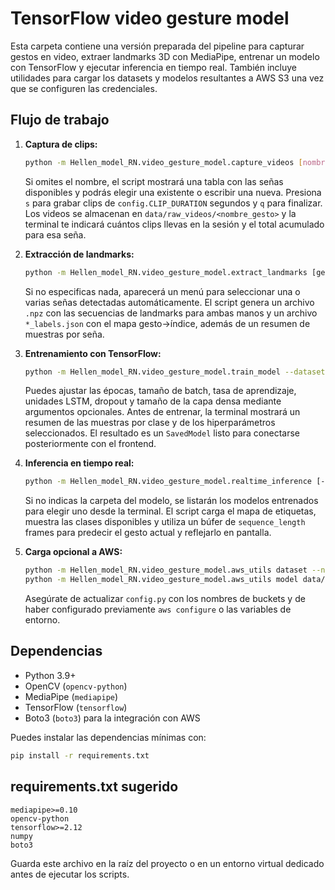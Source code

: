 # TensorFlow video gesture model

Esta carpeta contiene una versión preparada del pipeline para capturar gestos en
video, extraer landmarks 3D con MediaPipe, entrenar un modelo con TensorFlow y
ejecutar inferencia en tiempo real. También incluye utilidades para cargar los
datasets y modelos resultantes a AWS S3 una vez que se configuren las
credenciales.

## Flujo de trabajo

1. **Captura de clips:**
   ```bash
   python -m Hellen_model_RN.video_gesture_model.capture_videos [nombre_gesto]
   ```
   Si omites el nombre, el script mostrará una tabla con las señas disponibles y
   podrás elegir una existente o escribir una nueva. Presiona `s` para grabar
   clips de `config.CLIP_DURATION` segundos y `q` para finalizar. Los videos se
   almacenan en `data/raw_videos/<nombre_gesto>` y la terminal te indicará cuántos
   clips llevas en la sesión y el total acumulado para esa seña.

2. **Extracción de landmarks:**
   ```bash
   python -m Hellen_model_RN.video_gesture_model.extract_landmarks [gesto1 gesto2 ...]
   ```
   Si no especificas nada, aparecerá un menú para seleccionar una o varias señas
   detectadas automáticamente. El script genera un archivo `.npz` con las
   secuencias de landmarks para ambas manos y un archivo `*_labels.json` con el
   mapa gesto→índice, además de un resumen de muestras por seña.

3. **Entrenamiento con TensorFlow:**
   ```bash
   python -m Hellen_model_RN.video_gesture_model.train_model --dataset path/al/dataset.npz --labels path/a/labels.json
   ```
   Puedes ajustar las épocas, tamaño de batch, tasa de aprendizaje, unidades LSTM,
   dropout y tamaño de la capa densa mediante argumentos opcionales. Antes de
   entrenar, la terminal mostrará un resumen de las muestras por clase y de los
   hiperparámetros seleccionados. El resultado es un `SavedModel` listo para
   conectarse posteriormente con el frontend.

4. **Inferencia en tiempo real:**
   ```bash
   python -m Hellen_model_RN.video_gesture_model.realtime_inference [--model-dir data/models/gesture_model_YYYYMMDD_HHMMSS]
   ```
   Si no indicas la carpeta del modelo, se listarán los modelos entrenados para
   elegir uno desde la terminal. El script carga el mapa de etiquetas, muestra las
   clases disponibles y utiliza un búfer de `sequence_length` frames para predecir
   el gesto actual y reflejarlo en pantalla.

5. **Carga opcional a AWS:**
   ```bash
   python -m Hellen_model_RN.video_gesture_model.aws_utils dataset --name gesture_dataset
   python -m Hellen_model_RN.video_gesture_model.aws_utils model data/models/gesture_model_YYYYMMDD_HHMMSS
   ```
   Asegúrate de actualizar `config.py` con los nombres de buckets y de haber
   configurado previamente `aws configure` o las variables de entorno.

## Dependencias

- Python 3.9+
- OpenCV (`opencv-python`)
- MediaPipe (`mediapipe`)
- TensorFlow (`tensorflow`)
- Boto3 (`boto3`) para la integración con AWS

Puedes instalar las dependencias mínimas con:

```bash
pip install -r requirements.txt
```

## requirements.txt sugerido

```
mediapipe>=0.10
opencv-python
tensorflow>=2.12
numpy
boto3
```

Guarda este archivo en la raíz del proyecto o en un entorno virtual dedicado
antes de ejecutar los scripts.
